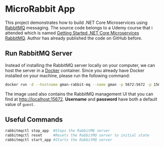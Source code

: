 # MicroRabbit App
This project demonstrates how to build .NET Core Microservices using [RabbitMQ](https://www.rabbitmq.com) messaging.
The source code belongs to a Udemy course that i attended which is named [Getting Started .NET Core Microservices RabbitMQ](https://www.udemy.com/course/getting-started-net-core-microservices-rabbitmq).
Author has already published the code on GitHub before.

## Run RabbitMQ Server
Instead of installing the RabbitMQ server locally on your computer, we can host the server in a [Docker](https://www.docker.com) container.
Since you already have Docker installed on your machine, please run the following command:
```bash
docker run -d --hostname gman-rabbit-mq --name gman -p 5672:5672 -p 15672:15672 rabbitmq:3-management
```
The image used also contains the RabbitMQ management UI that you can find at [http://localhost:15672](http://localhost:15672). **Username** and **password** have both a default value of `guest`.

## Useful Commands
```bash
rabbitmqctl stop_app  #Stops the RabbitMQ server
rabbitmqctl reset     #Resets the RabbitMQ server to initial state
rabbitmqctl start_app #Starts the RabbitMQ server
```
